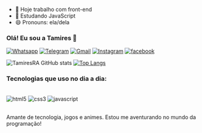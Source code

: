 
- 🔭 Hoje trabalho com front-end
- 🌱 Estudando JavaScript
- 😄 Pronouns: ela/dela



### Olá! Eu sou a Tamires 🤟
[![Whatsapp](https://img.shields.io/badge/WhatsApp-25D366?style=for-the-badge&logo=whatsapp&logoColor=white)](https://api.whatsapp.com/send?phone=5577991691099)
[![Telegram](https://img.shields.io/badge/Telegram-2CA5E0?style=for-the-badge&logo=telegram&logoColor=white)](https://t.me/Tamires_RA)
[![Gmail](https://img.shields.io/badge/Gmail-D14836?style=for-the-badge&logo=gmail&logoColor=white)](https://mail.google.com/mail/u/0/)
[![Instagram](https://img.shields.io/badge/Instagram-E4405F?style=for-the-badge&logo=instagram&logoColor=white)](https://www.instagram.com/ttamires_ra/)
[![facebook](https://img.shields.io/badge/Facebook-1877F2?style=for-the-badge&logo=facebook&logoColor=white)](https://www.facebook.com/tamires.rodriguesamorim.9/)

![TamiresRA GitHub stats](https://github-readme-stats.vercel.app/api?username=TamiresRA&show_icons=true&theme=cobalt)
[![Top Langs](https://github-readme-stats.vercel.app/api/top-langs/?username=anuraghazra&hide_progress=demo)](https://github.com/anuraghazra/github-readme-stats)

### Tecnologias que uso no dia a dia:

<div style="display: inline_block"><br/>
  <img align="center" alt="html5" src="https://img.shields.io/badge/HTML5-E34F26?style=for-the-badge&logo=html5&logoColor=white" />
  <img align="center" alt="css3" src="https://img.shields.io/badge/CSS3-1572B6?style=for-the-badge&logo=css3&logoColor=white" />
  <img align="center" alt="javascript" src="https://img.shields.io/badge/JavaScript-F7DF1E?style=for-the-badge&logo=javascript&logoColor=black" />
</div><br/>

Amante de tecnologia, jogos e animes. Estou me aventurando no mundo da programação!
